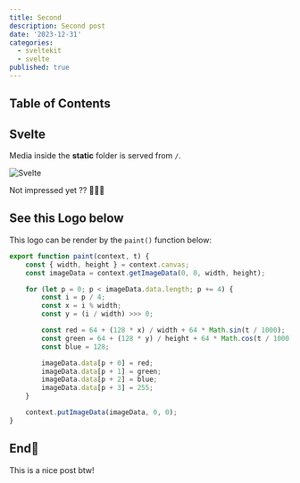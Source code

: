 ```yaml
---
title: Second
description: Second post
date: '2023-12-31'
categories:
  - sveltekit
  - svelte
published: true
---
```


<script lang="ts">
  import Logo from "$lib/component/logo/logo.svelte" 
</script>

## Table of Contents

## Svelte

Media inside the **static** folder is served from `/`.

![Svelte](favicon.png)


Not impressed yet ?? 🤡🤡🤡
## See this Logo below
<Logo />

This logo can be render by the ```paint()``` function below:


```ts
export function paint(context, t) {
	const { width, height } = context.canvas;
	const imageData = context.getImageData(0, 0, width, height);

	for (let p = 0; p < imageData.data.length; p += 4) {
		const i = p / 4;
		const x = i % width;
		const y = (i / width) >>> 0;

		const red = 64 + (128 * x) / width + 64 * Math.sin(t / 1000);
		const green = 64 + (128 * y) / height + 64 * Math.cos(t / 1000);
		const blue = 128;

		imageData.data[p + 0] = red;
		imageData.data[p + 1] = green;
		imageData.data[p + 2] = blue;
		imageData.data[p + 3] = 255;
	}

	context.putImageData(imageData, 0, 0);
}
```

## End🌸
This is a nice post btw! 